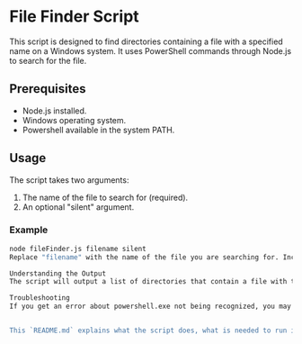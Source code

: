 # File Finder Script

This script is designed to find directories containing a file with a specified name on a Windows system. It uses PowerShell commands through Node.js to search for the file.

## Prerequisites

- Node.js installed.
- Windows operating system.
- Powershell available in the system PATH.

## Usage

The script takes two arguments:

1. The name of the file to search for (required).
2. An optional "silent" argument.

### Example

```bash
node fileFinder.js filename silent
Replace "filename" with the name of the file you are searching for. Include "silent" as the second argument to ignore errors, such as permission errors when accessing certain directories.

Understanding the Output
The script will output a list of directories that contain a file with the specified name. Each directory is printed on a new line.

Troubleshooting
If you get an error about powershell.exe not being recognized, you may need to add the directory containing powershell.exe to your system's PATH, or modify the script to include the full path to powershell.exe.


This `README.md` explains what the script does, what is needed to run it, how to run it, what the output means, and a common issue that might occur. You should adjust it as necessary for your specific needs.